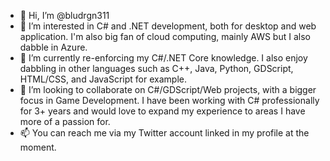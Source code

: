 - 👋 Hi, I’m @bludrgn311
- 👀 I’m interested in C# and .NET development, both for desktop and web application. I'm also big fan of cloud computing, mainly AWS but I also dabble in Azure.
- 🌱 I’m currently re-enforcing my C#/.NET Core knowledge. I also enjoy dabbling in other languages such as C++, Java, Python, GDScript, HTML/CSS, and JavaScript for example.
- 💞️ I’m looking to collaborate on C#/GDScript/Web projects, with a bigger focus in Game Development. I have been working with C# professionally for 3+ years and would love to expand my experience to areas I have more of a passion for.
- 📫 You can reach me via my Twitter account linked in my profile at the moment.

<!---
bludrgn311/bludrgn311 is a ✨ special ✨ repository because its `README.md` (this file) appears on your GitHub profile.
You can click the Preview link to take a look at your changes.
--->
